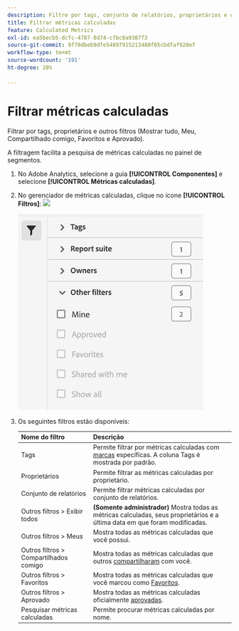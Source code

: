```yaml
---
description: Filtre por tags, conjunto de relatórios, proprietários e outros filtros (Mostrar tudo, Meu, Compartilhado comigo, Favoritos e Aprovado).
title: Filtrar métricas calculadas
feature: Calculated Metrics
exl-id: ea5becb5-dcfc-4787-8d74-cfbc8a9387f3
source-git-commit: 9f70dbeb9dfe54897915213480f05cbdfaf920ef
workflow-type: tm+mt
source-wordcount: '191'
ht-degree: 28%

---
```


# Filtrar métricas calculadas

Filtrar por tags, proprietários e outros filtros (Mostrar tudo, Meu, Compartilhado comigo, Favoritos e Aprovado).

A filtragem facilita a pesquisa de métricas calculadas no painel de segmentos.

1. No Adobe Analytics, selecione a guia **[!UICONTROL Componentes]** e selecione **[!UICONTROL Métricas calculadas]**.

1. No gerenciador de métricas calculadas, clique no ícone **[!UICONTROL Filtros]**: ![](https://spectrum.adobe.com/static/icons/workflow_18/Smock_Filter_18_N.svg)

   ![](assets/filtering.png)

1. Os seguintes filtros estão disponíveis:

   | Nome do filtro | Descrição |
   |---|---|
   | Tags | Permite filtrar por métricas calculadas com [marcas](/help/components/c-calcmetrics/c-workflow/cm-workflow/cm-tagging.md) específicas. A coluna Tags é mostrada por padrão. |
   | Proprietários | Permite filtrar as métricas calculadas por proprietário. |
   | Conjunto de relatórios | Permite filtrar métricas calculadas por conjunto de relatórios. |
   | Outros filtros > Exibir todos | **(Somente administrador)** Mostra todas as métricas calculadas, seus proprietários e a última data em que foram modificadas. |
   | Outros filtros > Meus | Mostra todas as métricas calculadas que você possui. |
   | Outros filtros > Compartilhados comigo | Mostra todas as métricas calculadas que outros [compartilharam](/help/components/c-calcmetrics/c-workflow/cm-workflow/cm-sharing.md) com você. |
   | Outros filtros > Favoritos | Mostra todas as métricas calculadas que você marcou como [Favoritos](/help/components/segmentation/segmentation-workflow/t-seg-favorite.md). |
   | Outros filtros > Aprovado | Mostra todas as métricas calculadas oficialmente [aprovadas](/help/components/c-calcmetrics/c-workflow/cm-workflow/cm-approving.md). |
   | Pesquisar métricas calculadas | Permite procurar métricas calculadas por nome. |
